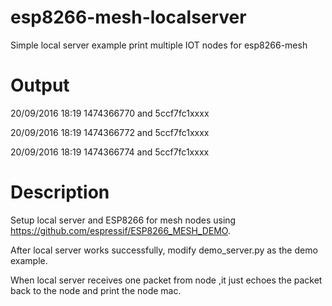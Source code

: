 # esp8266-mesh-localserver
Simple local server example  print multiple IOT nodes for esp8266-mesh

# Output 

20/09/2016 18:19
1474366770 and 5ccf7fc1xxxx

20/09/2016 18:19
1474366772 and 5ccf7fc1xxxx

20/09/2016 18:19
1474366774 and 5ccf7fc1xxxx

# Description

Setup local server and ESP8266  for mesh nodes using https://github.com/espressif/ESP8266_MESH_DEMO.

After local server works successfully, modify demo_server.py as the demo example.

When local server receives one packet from node ,it just echoes the packet back to the node and print the node mac.



